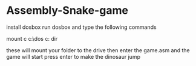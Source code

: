 # Assembly-Snake-game
install dosbox
run dosbox
and type the following commands

mount c c:\dos
c:
dir

these will mount your folder to the drive
then enter the game.asm and the game will start
press enter to make the dinosaur jump 
